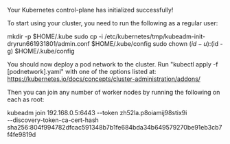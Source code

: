 Your Kubernetes control-plane has initialized successfully!

To start using your cluster, you need to run the following as a regular user:

  mkdir -p $HOME/.kube
  sudo cp -i /etc/kubernetes/tmp/kubeadm-init-dryrun661931801/admin.conf $HOME/.kube/config
  sudo chown $(id -u):$(id -g) $HOME/.kube/config

You should now deploy a pod network to the cluster.
Run "kubectl apply -f [podnetwork].yaml" with one of the options listed at:
  https://kubernetes.io/docs/concepts/cluster-administration/addons/

Then you can join any number of worker nodes by running the following on each as root:

kubeadm join 192.168.0.5:6443 --token zh52la.p8oiamij98stix9i \
    --discovery-token-ca-cert-hash sha256:804f994782dfcac591348b7b1fe684bda34b649579270be91eb3cb7f4fe9819d 
